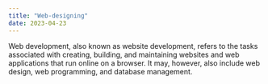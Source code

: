 ```yaml
---
title: "Web-designing"
date: 2023-04-23
---
```

Web development, also known as website development, refers to the tasks associated with creating, building, and maintaining websites and web applications that run online on a browser. It may, however, also include web design, web programming, and database management.
